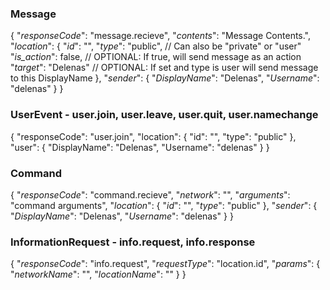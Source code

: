 ### Message
{
	"*responseCode*": "message.recieve",
	"*contents*": "Message Contents.",
    "*location*": {
        "*id*": "<guid>",
        "*type*": "public",                   // Can also be "private" or "user"
        "*is_action*": false,                 // OPTIONAL: If true, will send message as an action
        "*target*": "Delenas"                 // OPTIONAL: If set and type is user will send message to this DisplayName
    },
	"*sender*": {
		"*DisplayName*": "Delenas", 
		"*Username*": "delenas" 
	}
}

### UserEvent - user.join, user.leave, user.quit, user.namechange
{
	"responseCode": "user.join",
	"location": {
        "id": "<guid>",
        "type": "public"
    },
	"user": {
		"DisplayName": "Delenas",
		"Username": "delenas"
	}
}

### Command
{
	"*responseCode*": "command.recieve",
	"*network*": "<guid>",
	"*arguments*": "command arguments",
    "*location*": {
        "*id*": "<guid>",
        "*type*": "public"
    },
    "*sender*": {
        "*DisplayName*": "Delenas",
        "*Username*": "delenas"
    }
}

### InformationRequest - info.request, info.response
{
    "*responseCode*": "info.request",
    "*requestType*": "location.id",
    "*params*": {
        "*networkName*": "<string>",
        "*locationName*": "<string>"
    }
}

